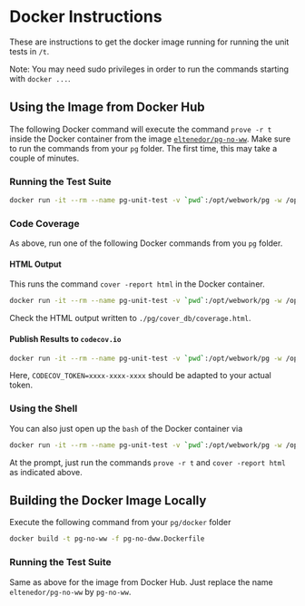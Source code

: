 # Docker Instructions

These are instructions to get the docker image running for running the unit tests in `/t`. 

Note: You may need sudo privileges in order to run the commands starting with `docker ...`.

## Using the Image from Docker Hub

The following Docker command will execute the command `prove -r t` inside the Docker container from the image [`eltenedor/pg-no-ww`](https://hub.docker.com/r/eltenedor/pg-no-ww).
Make sure to run the commands from your `pg` folder.
The first time, this may take a couple of minutes.

### Running the Test Suite

```bash
docker run -it --rm --name pg-unit-test -v `pwd`:/opt/webwork/pg -w /opt/webwork/pg eltenedor/pg-no-ww prove -r t
```

### Code Coverage

As above, run one of the following Docker commands from you `pg` folder.

#### HTML Output

This runs the command `cover -report html` in the Docker container.

```bash
docker run -it --rm --name pg-unit-test -v `pwd`:/opt/webwork/pg -w /opt/webwork/pg -e CODECOV_TOKEN=xxxx-xxxx-xxxx eltenedor/pg-no-ww cover -report html
```

Check the HTML output written to `./pg/cover_db/coverage.html`.

#### Publish Results to `codecov.io`

```bash
docker run -it --rm --name pg-unit-test -v `pwd`:/opt/webwork/pg -w /opt/webwork/pg -e CODECOV_TOKEN=xxxx-xxxx-xxxx eltenedor/pg-no-ww cover -report codecov
```

Here, `CODECOV_TOKEN=xxxx-xxxx-xxxx` should be adapted to your actual token.

### Using the Shell

You can also just open up the `bash` of the Docker container via
```bash
docker run -it --rm --name pg-unit-test -v `pwd`:/opt/webwork/pg -w /opt/webwork/pg eltenedor/pg-no-ww
```

At the prompt, just run the commands `prove -r t` and `cover -report html` as indicated above.

## Building the Docker Image Locally

Execute the following command from your `pg/docker` folder

```bash
docker build -t pg-no-ww -f pg-no-dww.Dockerfile
```

### Running the Test Suite

Same as above for the image from Docker Hub. Just replace the name `eltenedor/pg-no-ww` by `pg-no-ww`.

